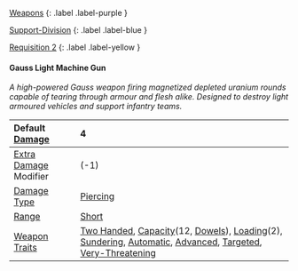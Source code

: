  
[Weapons](Game/Weapons-List)
{: .label .label-purple }

[Support-Division](Game/Blocks/Support-Division)
{: .label .label-blue }

[Requisition 2](Game/Deployment#Requisition)
{: .label .label-yellow }
#### Gauss Light Machine Gun
*A high-powered Gauss weapon firing magnetized depleted uranium rounds capable of tearing through armour and flesh alike. Designed to destroy light armoured vehicles and support infantry teams.*


| Default [Damage](Core/Weapons#Calculating%20Damage)       | 4                                                                                                                                                                                                                                                                                                                                                                                                   |
| :-------------------------------------------------------- | :-------------------------------------------------------------------------------------------------------------------------------------------------------------------------------------------------------------------------------------------------------------------------------------------------------------------------------------------------------------------------------------------------- |
| [Extra Damage](Game/Core/Attacks#Extra%20Damage) Modifier | (-1)                                                                                                                                                                                                                                                                                                                                                                                                |
| [Damage Type](Core/Weapons#Damage%20Type)                 | [Piercing](Core/Injury#Piercing)                                                                                                                                                                                                                                                                                                                                                                    |
| [Range](Core/Weapons#Range)                               | [Short](Core/Movement#Short)                                                                                                                                                                                                                                                                                                                                                                        |
| [Weapon Traits](Core/Weapon-Traits)                       | [Two Handed](Game/Core/Blocks/Two-Handed), [Capacity](Core/Weapon-Traits#Capacity(X,%20Type))(12, [Dowels](Munition-Details#Dowels)), [Loading](Game/Core/Blocks/Loading)(2), [Sundering](Game/Core/Blocks/Sundering), [Automatic](Game/Core/Blocks/Automatic), [Advanced](Game/Core/Blocks/Advanced), [Targeted](Game/Core/Blocks/Targeted), [Very-Threatening](Game/Core/Blocks/Very-Threatening) |